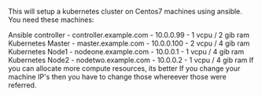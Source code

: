 This will setup a kubernetes cluster on Centos7 machines using ansible. You need these machines:

Ansible controller - controller.example.com - 10.0.0.99 - 1 vcpu / 2 gib ram
Kubernetes Master - master.example.com - 10.0.0.100 - 2 vcpu / 4 gib ram
Kubernetes Node1 - nodeone.example.com - 10.0.0.1 - 1 vcpu / 4 gib ram
Kubernetes Node2 - nodetwo.example.com - 10.0.0.2 - 1 vcpu / 4 gib ram
If you can allocate more compute resources, its better If you change your machine IP's then you have to change those whereever those were referred.
